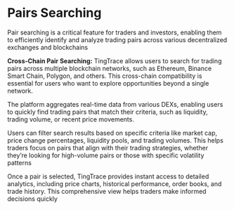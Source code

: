 # Pairs Searching

Pair searching is a critical feature for traders and investors, enabling them to efficiently identify and analyze trading pairs across various decentralized exchanges and blockchains

**Cross-Chain Pair Searching:** TingTrace allows users to search for trading pairs across multiple blockchain networks, such as Ethereum, Binance Smart Chain, Polygon, and others. This cross-chain compatibility is essential for users who want to explore opportunities beyond a single network.

The platform aggregates real-time data from various DEXs, enabling users to quickly find trading pairs that match their criteria, such as liquidity, trading volume, or recent price movements.

Users can filter search results based on specific criteria like market cap, price change percentages, liquidity pools, and trading volumes. This helps traders focus on pairs that align with their trading strategies, whether they’re looking for high-volume pairs or those with specific volatility patterns

Once a pair is selected, TingTrace provides instant access to detailed analytics, including price charts, historical performance, order books, and trade history. This comprehensive view helps traders make informed decisions quickly
